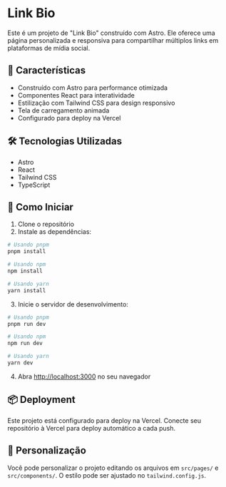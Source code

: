 # Link Bio
Este é um projeto de "Link Bio" construído com Astro. Ele oferece uma página personalizada e responsiva para compartilhar múltiplos links em plataformas de mídia social.

## 🚀 Características
- Construído com Astro para performance otimizada
- Componentes React para interatividade
- Estilização com Tailwind CSS para design responsivo
- Tela de carregamento animada
- Configurado para deploy na Vercel

## 🛠️ Tecnologias Utilizadas
- Astro
- React
- Tailwind CSS
- TypeScript

## 🚀 Como Iniciar

1. Clone o repositório
2. Instale as dependências:
```bash
# Usando pnpm
pnpm install

# Usando npm
npm install

# Usando yarn
yarn install
```

3. Inicie o servidor de desenvolvimento:
```bash
# Usando pnpm
pnpm run dev

# Usando npm
npm run dev

# Usando yarn
yarn dev
```

4. Abra [http://localhost:3000](http://localhost:3000) no seu navegador

## 📦 Deployment
Este projeto está configurado para deploy na Vercel. Conecte seu repositório à Vercel para deploy automático a cada push.

## 🎨 Personalização
Você pode personalizar o projeto editando os arquivos em `src/pages/` e `src/components/`. O estilo pode ser ajustado no `tailwind.config.js`.
